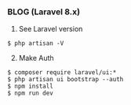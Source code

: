 ### BLOG (Laravel 8.x)


1. See Laravel version
```
$ php artisan -V
```


2. Make Auth 
```
$ composer require laravel/ui:*
$ php artisan ui bootstrap --auth
$ npm install
$ npm run dev
```
